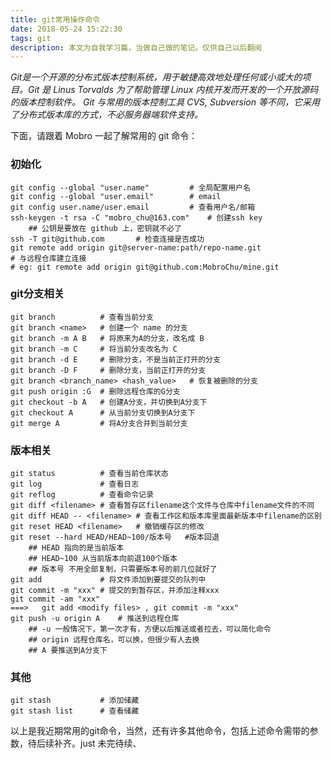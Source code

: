 ```yaml
---
title: git常用操作命令
date: 2018-05-24 15:22:30
tags: git
description: 本文为自我学习篇，当做自己做的笔记。仅供自己以后翻阅
---
```


*Git是一个开源的分布式版本控制系统，用于敏捷高效地处理任何或小或大的项目。Git 是 Linus Torvalds 为了帮助管理 Linux 内核开发而开发的一个开放源码的版本控制软件。
Git 与常用的版本控制工具 CVS, Subversion 等不同，它采用了分布式版本库的方式，不必服务器端软件支持。*

下面，请跟着 Mobro 一起了解常用的 git 命令：

### 初始化
``` git
git config --global "user.name"         # 全局配置用户名
git config --global "user.email"        # email
git config user.name/user.email         # 查看用户名/邮箱
ssh-keygen -t rsa -C "mobro_chu@163.com"    # 创建ssh key
    ## 公钥是要放在 github 上，密钥就不必了
ssh -T git@github.com       # 检查连接是否成功
git remote add origin git@server-name:path/repo-name.git    
# 与远程仓库建立连接
# eg: git remote add origin git@github.com:MobroChu/mine.git
```

### git分支相关

``` git
git branch          # 查看当前分支  
git branch <name>   # 创建一个 name 的分支  
git branch -m A B   # 将原来为A的分支，改名成 B  
git branch -m C     # 将当前分支改名为 C
git branch -d E     # 删除分支，不是当前正打开的分支
git branch -D F     # 删除分支，当前正打开的分支
git branch <branch_name> <hash_value>   # 恢复被删除的分支
git push origin :G  # 删除远程仓库的G分支
git checkout -b A   # 创建A分支，并切换到A分支下
git checkout A      # 从当前分支切换到A分支下
git merge A         # 将A分支合并到当前分支
```

### 版本相关
``` git
git status          # 查看当前仓库状态
git log             # 查看日志
git reflog          # 查看命令记录
git diff <filename> # 查看暂存区filename这个文件与仓库中filename文件的不同
git diff HEAD -- <filename> # 查看工作区和版本库里面最新版本中filename的区别
git reset HEAD <filename>   # 撤销缓存区的修改
git reset --hard HEAD/HEAD~100/版本号   #版本回退
    ## HEAD 指向的是当前版本
    ## HEAD~100 从当前版本向前退100个版本
    ## 版本号 不用全部复制，只需要版本号的前几位就好了
git add             # 将文件添加到要提交的队列中
git commit -m "xxx" # 提交的到暂存区，并添加注释xxx
git commit -am "xxx"       
===>   git add <modify files> , git commit -m "xxx"
git push -u origin A    # 推送到远程仓库
    ## -u 一般情况下，第一次才有，方便以后推送或者拉去，可以简化命令
    ## origin 远程仓库名，可以换，但很少有人去换
    ## A 要推送到A分支下
```

### 其他
``` git
git stash           # 添加储藏
git stash list      # 查看储藏
```

以上是我近期常用的git命令，当然，还有许多其他命令，包括上述命令需带的参数，待后续补齐。just 未完待续、
